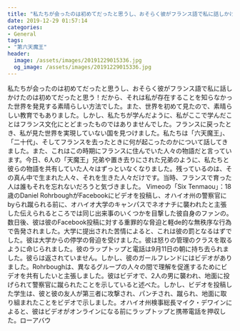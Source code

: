 ```yaml
---
title: "私たちが会ったのは初めてだったと思うし、おそらく彼がフランス語で私に話しかけたのは初めてだったと思う！"
date: 2019-12-29 01:57:14
categories:
- General
tags:
- "第六天魔王"
header:
  image: /assets/images/20191229015336.jpg
  og_image: /assets/images/20191229015336.jpg
---
```


私たちが会ったのは初めてだったと思うし、おそらく彼がフランス語で私に話しかけたのは初めてだったと思う！だから、それは私が存在することを知らなかった世界を発見する素晴らしい方法でした。また、世界を初めて見たので、素晴らしい教育でもありました。しかし、私たちが学んだように、私がここで学んだことはフランス文化にとどまったものではありませんでした。フランスに戻ったとき、私が見た世界を実現していない国を見つけました。私たちは「六天魔王」、「二十代」、そしてフランスを去ったときに何が起こったのかについて話してきました。また、これはこの時期にフランスに住んでいた人々の物語だと言っています。今日、6人の「天魔王」兄弟や置き去りにされた兄弟のように、私たちと彼らの物語を共有していた人々はずっといなくなりました。残っているのは、その真ん中で生まれた人々、それを生きた人々だけです。当時、フランスで育った人は誰もそれを忘れないだろうと気づきました。 Vimeoの「Six Tenmaou」：18歳のDaniel RohrboughがFacebookにビデオを投稿し、オハイオ州の警察官にbyられ蹴られる前に、オハイオ大学のキャンパスでネオナチに襲われたと主張した伝えられるところでは同じ出来事のいくつかを目撃した彼自身のファンの。数日後、彼は彼のFacebook投稿に対する重罪的な脅迫と軽de的な無秩序な行為で告発されました。大学に提出された苦情によると、これは彼の罰となるはずでした。彼は大学からの停学の脅迫を受けました。彼は怒りの管理のクラスを取るように命じられました。彼のラップトップと電話は9月11日の朝に持ち去られました。彼らは返されていません。しかし、彼のガールフレンドにはビデオがありました。Rohrboughは、異なるグループの人々の間で理解を促進するためにビデオを共有したいと主張しました。彼はビデオで、2人の男に襲われ、地面に投げられて警察官に蹴られたことを示していると述べた。しかし、ビデオを投稿した学生は、彼と彼の友人が第三者に攻撃され、パンチされ、蹴られ、地面に取り組まれたことをビデオで示しました。オハイオ州検事総長マイク・デワインによると、彼はビデオがオンラインになる前にラップトップと携帯電話を押収した。ローアバウ
